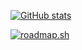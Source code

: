 [![GitHub stats](https://github-readme-stats.vercel.app/api?username=jsphu&theme=codeSTACKr&show_icons=true)](https://github.com/jsphu/jsphu)

<a href="https://roadmap.sh/u/jsphu"><img src="https://roadmap.sh/card/wide/6771214e70129741a8e72576?variant=dark&roadmaps=67741aa570129741a86236c7%2Clinux%2Cpython%2Ccyber-security" alt="roadmap.sh" />
